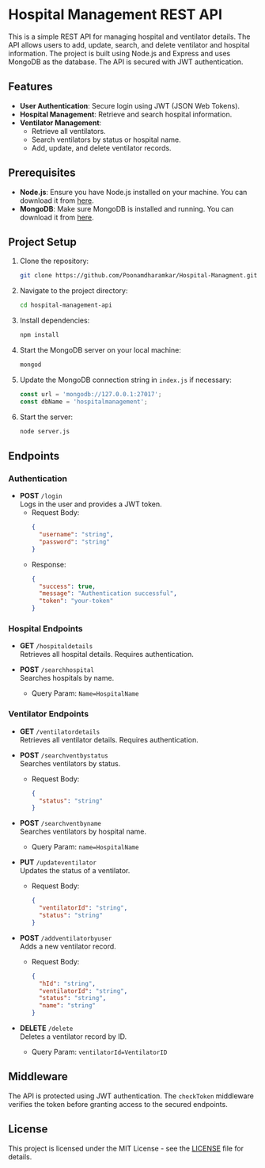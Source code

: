 
# Hospital Management REST API

This is a simple REST API for managing hospital and ventilator details. The API allows users to add, update, search, and delete ventilator and hospital information. The project is built using Node.js and Express and uses MongoDB as the database. The API is secured with JWT authentication.

## Features

- **User Authentication**: Secure login using JWT (JSON Web Tokens).
- **Hospital Management**: Retrieve and search hospital information.
- **Ventilator Management**: 
  - Retrieve all ventilators.
  - Search ventilators by status or hospital name.
  - Add, update, and delete ventilator records.
  
## Prerequisites

- **Node.js**: Ensure you have Node.js installed on your machine. You can download it from [here](https://nodejs.org/).
- **MongoDB**: Make sure MongoDB is installed and running. You can download it from [here](https://www.mongodb.com/).

## Project Setup

1. Clone the repository:
   ```bash
   git clone https://github.com/Poonamdharamkar/Hospital-Managment.git
   ```

2. Navigate to the project directory:
   ```bash
   cd hospital-management-api
   ```

3. Install dependencies:
   ```bash
   npm install
   ```

4. Start the MongoDB server on your local machine:
   ```bash
   mongod
   ```

5. Update the MongoDB connection string in `index.js` if necessary:
   ```javascript
   const url = 'mongodb://127.0.0.1:27017';
   const dbName = 'hospitalmanagement';
   ```

6. Start the server:
   ```bash
   node server.js
   ```

## Endpoints

### Authentication

- **POST** `/login`  
  Logs in the user and provides a JWT token.
  - Request Body: 
    ```json
    {
      "username": "string",
      "password": "string"
    }
    ```
  - Response:
    ```json
    {
      "success": true,
      "message": "Authentication successful",
      "token": "your-token"
    }
    ```

### Hospital Endpoints

- **GET** `/hospitaldetails`  
  Retrieves all hospital details. Requires authentication.

- **POST** `/searchhospital`  
  Searches hospitals by name.
  - Query Param: `Name=HospitalName`

### Ventilator Endpoints

- **GET** `/ventilatordetails`  
  Retrieves all ventilator details. Requires authentication.

- **POST** `/searchventbystatus`  
  Searches ventilators by status.
  - Request Body:
    ```json
    {
      "status": "string"
    }
    ```

- **POST** `/searchventbyname`  
  Searches ventilators by hospital name.
  - Query Param: `name=HospitalName`

- **PUT** `/updateventilator`  
  Updates the status of a ventilator.
  - Request Body:
    ```json
    {
      "ventilatorId": "string",
      "status": "string"
    }
    ```

- **POST** `/addventilatorbyuser`  
  Adds a new ventilator record.
  - Request Body:
    ```json
    {
      "hId": "string",
      "ventilatorId": "string",
      "status": "string",
      "name": "string"
    }
    ```

- **DELETE** `/delete`  
  Deletes a ventilator record by ID.
  - Query Param: `ventilatorId=VentilatorID`

## Middleware

The API is protected using JWT authentication. The `checkToken` middleware verifies the token before granting access to the secured endpoints. 

## License

This project is licensed under the MIT License - see the [LICENSE](LICENSE) file for details.
